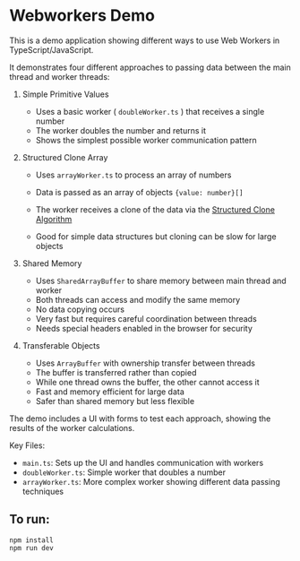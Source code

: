 # Webworkers Demo

This is a demo application showing different ways to use Web Workers in TypeScript/JavaScript.

It demonstrates four different approaches to passing data between the main thread and worker threads:

1. Simple Primitive Values
   - Uses a basic worker ( `doubleWorker.ts` ) that receives a single number
   - The worker doubles the number and returns it
   - Shows the simplest possible worker communication pattern

2. Structured Clone Array
   - Uses `arrayWorker.ts` to process an array of numbers
   - Data is passed as an array of objects `{value: number}[]`

   - The worker receives a clone of the data via the [Structured Clone Algorithm](https://developer.mozilla.org/en-US/docs/Web/API/Web_Workers_API/Structured_clone_algorithm)
   - Good for simple data structures but cloning can be slow for large objects

3. Shared Memory
   - Uses `SharedArrayBuffer` to share memory between main thread and worker
   - Both threads can access and modify the same memory
   - No data copying occurs
   - Very fast but requires careful coordination between threads
   - Needs special headers enabled in the browser for security

4. Transferable Objects
   - Uses `ArrayBuffer` with ownership transfer between threads
   - The buffer is transferred rather than copied
   - While one thread owns the buffer, the other cannot access it
   - Fast and memory efficient for large data
   - Safer than shared memory but less flexible

The demo includes a UI with forms to test each approach, showing the results of the worker calculations.

Key Files:
* `main.ts`: Sets up the UI and handles communication with workers
* `doubleWorker.ts`: Simple worker that doubles a number
* `arrayWorker.ts`: More complex worker showing different data passing techniques

## To run:

```
npm install
npm run dev
```
